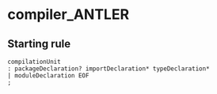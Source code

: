 # compiler_ANTLER

## Starting rule

```antlr
compilationUnit
: packageDeclaration? importDeclaration* typeDeclaration*
| moduleDeclaration EOF
;
```
